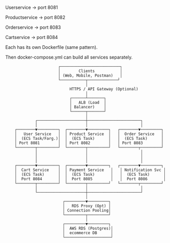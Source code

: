 Userservice → port 8081

Productservice → port 8082

Orderservice → port 8083

Cartservice → port 8084

Each has its own Dockerfile (same pattern).

Then docker-compose.yml can build all services separately.

                           ┌──────────────────────────┐
                           │        Clients           │
                           │ (Web, Mobile, Postman)   │
                           └───────────┬─────────────┘
                                       │
                                HTTPS / API Gateway (Optional)
                                       │
                                ┌──────┴───────┐
                                │   ALB (Load  │
                                │ Balancer)    │
                                └──────┬───────┘
                                       │
                 ┌─────────────────────┼───────────────────────┐
                 │                     │                       │
        ┌────────▼─────────┐  ┌────────▼─────────┐   ┌────────▼─────────┐
        │   User Service   │  │ Product Service  │   │  Order Service   │
        │  (ECS Task/Farg.)│  │  (ECS Task)      │   │  (ECS Task)      │
        │ Port 8081        │  │ Port 8082        │   │ Port 8083        │
        └────────┬─────────┘  └────────┬─────────┘   └────────┬─────────┘
                 │                     │                       │
                 │                     │                       │
                 │                     │                       │
        ┌────────▼─────────┐  ┌────────▼─────────┐   ┌────────▼─────────┐
        │  Cart Service    │  │ Payment Service   │   │ Notification Svc │
        │  (ECS Task)      │  │  (ECS Task)       │   │  (ECS Task)      │
        │  Port 8084       │  │  Port 8085        │   │  Port 8086       │
        └────────┬─────────┘  └────────┬─────────┘   └────────┬─────────┘
                 │                     │                       │
                 └─────────────────────┼───────────────────────┘
                                       │
                             ┌─────────▼─────────┐
                             │   RDS Proxy (Opt) │
                             │ Connection Pooling│
                             └─────────┬─────────┘
                                       │
                             ┌─────────▼─────────┐
                             │  AWS RDS (Postgres)│
                             │  ecommerce DB      │
                             └────────────────────┘
